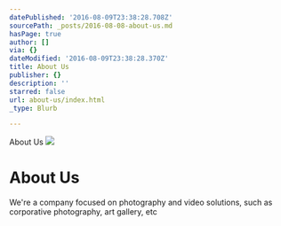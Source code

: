 ```yaml
---
datePublished: '2016-08-09T23:38:28.708Z'
sourcePath: _posts/2016-08-08-about-us.md
hasPage: true
author: []
via: {}
dateModified: '2016-08-09T23:38:28.370Z'
title: About Us
publisher: {}
description: ''
starred: false
url: about-us/index.html
_type: Blurb

---
```

About Us
![](https://the-grid-user-content.s3-us-west-2.amazonaws.com/22b9044a-b355-413a-a64b-da94a7112cf9.jpg)

# About Us

We're a company focused on photography and video solutions, such as corporative photography, art gallery, etc